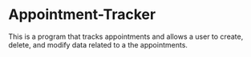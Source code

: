 # Appointment-Tracker
This is a program that tracks appointments and allows a user to create, delete, and modify data related to a the appointments.
